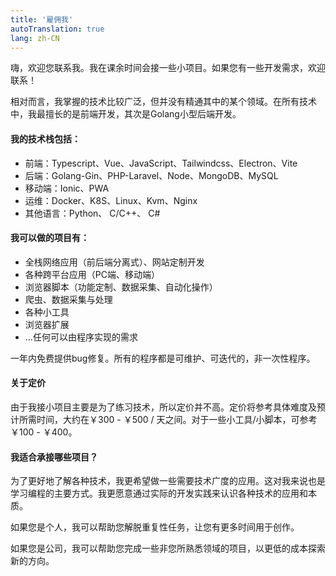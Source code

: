```yaml
---
title: '雇佣我'
autoTranslation: true
lang: zh-CN
---
```


嗨，欢迎您联系我。我在课余时间会接一些小项目。如果您有一些开发需求，欢迎联系！


相对而言，我掌握的技术比较广泛，但并没有精通其中的某个领域。在所有技术中，我最擅长的是前端开发，其次是Golang小型后端开发。

#### 我的技术栈包括：

- 前端：Typescript、Vue、JavaScript、Tailwindcss、Electron、Vite
- 后端：Golang-Gin、PHP-Laravel、Node、MongoDB、MySQL
- 移动端：Ionic、PWA
- 运维：Docker、K8S、Linux、Kvm、Nginx
- 其他语言：Python、 C/C++、 C#

#### 我可以做的项目有：

- 全栈网络应用（前后端分离式）、网站定制开发
- 各种跨平台应用（PC端、移动端）
- 浏览器脚本（功能定制、数据采集、自动化操作）
- 爬虫、数据采集与处理
- 各种小工具
- 浏览器扩展
- ...任何可以由程序实现的需求

一年内免费提供bug修复。所有的程序都是可维护、可迭代的，非一次性程序。

#### 关于定价

由于我接小项目主要是为了练习技术，所以定价并不高。定价将参考具体难度及预计所需时间，大约在￥300 - ￥500 / 天之间。对于一些小工具/小脚本，可参考￥100 - ￥400。

#### 我适合承接哪些项目？

为了更好地了解各种技术，我更希望做一些需要技术广度的应用。这对我来说也是学习编程的主要方式。我更愿意通过实际的开发实践来认识各种技术的应用和本质。

如果您是个人，我可以帮助您解脱重复性任务，让您有更多时间用于创作。

如果您是公司，我可以帮助您完成一些非您所熟悉领域的项目，以更低的成本探索新的方向。